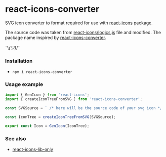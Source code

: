 # react-icons-converter

SVG icon converter to format required for use with [react-icons](https://www.npmjs.com/package/react-icons) package.

The source code was taken from [react-icons/logics.js](https://github.com/react-icons/react-icons/blob/master/packages/react-icons/scripts/logics.js) file and modified. The package name inspired by [react-icons-converter](https://github.com/matthova/react-icons-converter.sh).

¯\\_(ツ)_/¯

### Installation

-   `npm i react-icons-converter`

### Usage example

```js
import { GenIcon } from 'react-icons';
import { createIconTreeFromSVG } from 'react-icons-converter';

const SVGSource = ` /* here will be the source code of your svg icon */ `;

const IconTree = createIconTreeFromSVG(SVGSource);

export const Icon = GenIcon(IconTree);
```

### See also

-   [react-icons-lib-only](https://github.com/e965/react-icons-lib-only)
